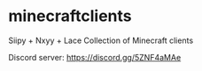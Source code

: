 # minecraftclients
Siipy + Nxyy + Lace
Collection of Minecraft clients







Discord server: https://discord.gg/5ZNF4aMAe
